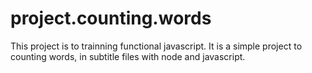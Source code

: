 # project.counting.words
This project is to trainning functional javascript. It is a simple project to counting words, in subtitle files with node and javascript.
